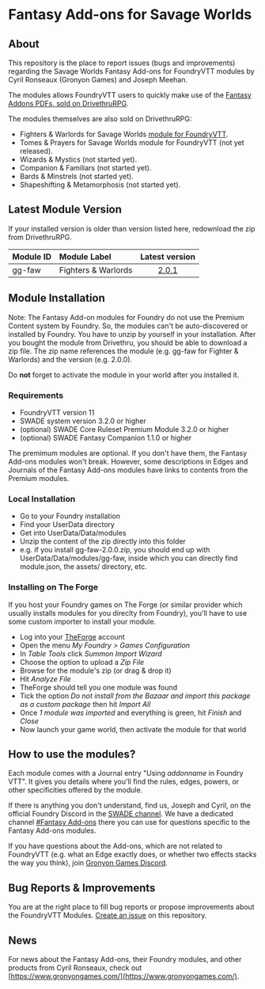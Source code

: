 # Fantasy Add-ons for Savage Worlds

## About

This repository is the place to report issues (bugs and improvements) regarding the Savage Worlds Fantasy Add-ons for FoundryVTT modules by Cyril Ronseaux (Gronyon Games) and Joseph Meehan.

The modules allows FoundryVTT users to quickly make use of the [Fantasy Addons PDFs, sold on DrivethruRPG](https://www.drivethrurpg.com/product/307184/Fantasy-AddOns-Pack-BUNDLE).

The modules themselves are also sold on DrivethruRPG:
* Fighters & Warlords for Savage Worlds [module for FoundryVTT](https://www.drivethrurpg.com/product/452652/Fighters--Warlords--FoundryVTT-Module).
* Tomes & Prayers for Savage Worlds module for FoundryVTT (not yet released).
* Wizards & Mystics (not started yet).
* Companion & Familiars (not started yet).
* Bards & Minstrels (not started yet).
* Shapeshifting & Metamorphosis (not started yet).

## Latest Module Version

If your installed version is older than version listed here, redownload the zip from DrivethruRPG.

| Module ID | Module Label | Latest version |
| :--- | :--- | :---: |
| gg-faw | Fighters & Warlords | [2.0.1](https://github.com/CyrilRonseaux/sw-fantasy-addons/blob/main/gg-faw-changelog.md) |


## Module Installation

Note: The Fantasy Add-on modules for Foundry do not use the Premium Content system by Foundry. So, the modules can't be auto-discovered or installed by Foundry. You have to unzip by yourself in your installation.
After you bought the module from Drivethru, you should be able to download a zip file. The zip name references the module (e.g. gg-faw for Fighter & Warlords) and the version (e.g. 2.0.0).

Do **not** forget to activate the module in your world after you installed it.

### Requirements

* FoundryVTT version 11
* SWADE system version 3.2.0 or higher
* (optional) SWADE Core Ruleset Premium Module 3.2.0 or higher
* (optional) SWADE Fantasy Companion 1.1.0 or higher

The premimum modules are optional. If you don't have them, the Fantasy Add-ons modules won't break.
However, some descriptions in Edges and Journals of the Fantasy Add-ons modules have links to contents from the Premium modules.

### Local Installation

* Go to your Foundry installation
* Find your UserData directory
* Get into UserData/Data/modules
* Unzip the content of the zip directly into this folder
*   e.g. if you install gg-faw-2.0.0.zip, you should end up with UserData/Data/modules/gg-faw, inside which you can directly find module.json, the assets/ directory, etc.

### Installing on The Forge

If you host your Foundry games on The Forge (or similar provider which usually installs modules for you direclty from Foundry), you'll have to use some custom importer to install your module. 

* Log into your [TheForge](https://forge-vtt.com/) account
* Open the menu _My Foundry > Games Configuration_
* In _Table Tools_ click _Summon Import Wizard_
* Choose the option to upload a _Zip File_
* Browse for the module's zip (or drag & drop it)
* Hit _Analyze File_
* TheForge should tell you one module was found
* Tick the option _Do not install from the Bazaar and import this package as a custom package_ then hit _Import All_
* Once _1 module was imported_ and everything is green, hit _Finish_ and _Close_
* Now launch your game world, then activate the module for that world

## How to use the modules?

Each module comes with a Journal entry "Using _addonname_ in Foundry VTT". It gives you details where you'll find the rules, edges, powers, or other specificities offered by the module.

If there is anything you don't understand, find us, Joseph and Cyril, on the official Foundry Discord in the [SWADE channel](https://discord.com/channels/170995199584108546/715780900322803753).
We have a dedicated channel [#Fantasy Add-ons](https://discord.com/channels/170995199584108546/1160532496501461162) there you can use for questions specific to the Fantasy Add-ons modules.

If you have questions about the Add-ons, which are not related to FoundryVTT (e.g. what an Edge exactly does, or whether two effects stacks the way you think), join [Gronyon Games Discord](https://discord.gg/YQERjfzwUB).

## Bug Reports & Improvements

You are at the right place to fill bug reports or propose improvements about the FoundryVTT Modules. [Create an issue](https://github.com/CyrilRonseaux/sw-fantasy-addons/issues/new/choose) on this repository.

## News

For news about the Fantasy Add-ons, their Foundry modules, and other products from Cyril Ronseaux, check out [https://www.gronyongames.com/](https://www.gronyongames.com/).
